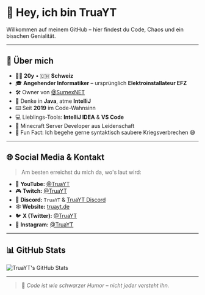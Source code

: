 # 👋 Hey, ich bin TruaYT

Willkommen auf meinem GitHub – hier findest du Code, Chaos und ein bisschen Genialität.

---

## 🚀 Über mich

- 👨‍💻 **20y** • 🇨🇭 **Schweiz**
- 🎓 **Angehender Informatiker** – ursprünglich **Elektroinstallateur EFZ**
- 🛠️ Owner von [@SurnexNET](https://github.com/SurnexNET)
- 🧠 Denke in **Java**, atme **IntelliJ**
- ⌨️ Seit **2019** im Code-Wahnsinn
- 💻 Lieblings-Tools: **IntelliJ IDEA** & **VS Code**
- 🔧 Minecraft Server Developer aus Leidenschaft
- 🧃 Fun Fact: Ich begehe gerne syntaktisch saubere Kriegsverbrechen 😅

---

## 🌐 Social Media & Kontakt

> Am besten erreichst du mich da, wo's laut wird:

- 🎥 **YouTube:** [@TruaYT](https://youtube.com/@Trua)
- 🎮 **Twitch:** [@TruaYT](https://twitch.tv/TruaYT)
- 💬 **Discord:** `TruaYT` & [TruaYT Discord](https://dc.truayt.de)
- 🕸️ **Website:** [truayt.de](https://truayt.de)
- 🐦 **X (Twitter):** [@TruaYT](https://x.com/TruaYT)
- 📸 **Instagram:** [@TruaYT](https://instagram.com/realTrua)

---

## 📊 GitHub Stats

![TruaYT's GitHub Stats](https://github-readme-stats.vercel.app/api?username=TruaYT&show_icons=true&theme=radical)

---

> 🧠 *Code ist wie schwarzer Humor – nicht jeder versteht ihn.*
